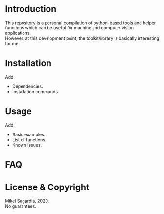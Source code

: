 # Introduction

This repository is a personal compilation of python-based tools and helper functions which can be useful for machine and computer vision applications.  
However, at this development point, the toolkit/library is basically interesting for me.

# Installation

Add:

- Dependencies.
- Installation commands.

# Usage

Add:

- Basic examples.
- List of functions.
- Known issues.

# FAQ

# License & Copyright

Mikel Sagardia, 2020.  
No guarantees.
